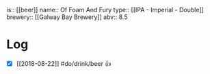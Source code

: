 is:: [[beer]]
name:: Of Foam And Fury
type:: [[IPA - Imperial - Double]]
brewery:: [[Galway Bay Brewery]]
abv:: 8.5

# Log
- [x] [[2018-08-22]] #do/drink/beer 👍
